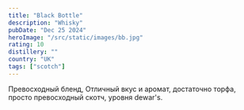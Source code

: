 ```yaml
---
title: "Black Bottle"
description: "Whisky"
pubDate: "Dec 25 2024"
heroImage: "/src/static/images/bb.jpg"
rating: 10
distillery: ""
country: "UK"
tags: ["scotch"]
---
```


Превосходный бленд, Отличный вкус и аромат, достаточно торфа, просто превосходный скотч, уровня dewar's.
